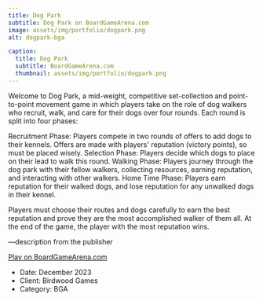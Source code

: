 ```yaml
---
title: Dog Park
subtitle: Dog Park on BoardGameArena.com
image: assets/img/portfolio/dogpark.png
alt: dogpark-bga

caption:
  title: Dog Park
  subtitle: BoardGameArena.com
  thumbnail: assets/img/portfolio/dogpark.png
---
```


Welcome to Dog Park, a mid-weight, competitive set-collection and point-to-point movement game in which players take on the role of dog walkers who recruit, walk, and care for their dogs over four rounds. Each round is split into four phases:

Recruitment Phase: Players compete in two rounds of offers to add dogs to their kennels. Offers are made with players' reputation (victory points), so must be placed wisely.
Selection Phase: Players decide which dogs to place on their lead to walk this round.
Walking Phase: Players journey through the dog park with their fellow walkers, collecting resources, earning reputation, and interacting with other walkers.
Home Time Phase: Players earn reputation for their walked dogs, and lose reputation for any unwalked dogs in their kennel.

Players must choose their routes and dogs carefully to earn the best reputation and prove they are the most accomplished walker of them all. At the end of the game, the player with the most reputation wins.

—description from the publisher

[Play on BoardGameArena.com](https://boardgamearena.com/gamepanel?game=dogpark)

- Date: December 2023
- Client: Birdwood Games
- Category: BGA